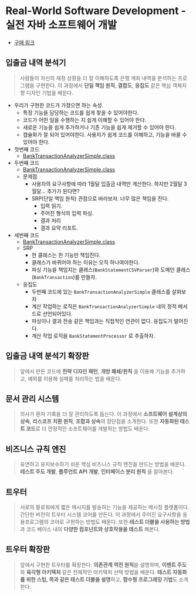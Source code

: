# Real-World Software Development - 실전 자바 소프트웨어 개발
- [구매 링크](http://www.yes24.com/Product/Goods/90533758?OzSrank=1)

## 입출금 내역 분석기
> 사람들이 자신의 재정 상황을 더 잘 이해하도록 은행 계좌 내역을 분석하는 프로그램을 구현한다. 이 과정에서 **단일 책임 원칙**, **결합도**, **응집도** 같은 핵심 객체지향 디자인 기법을 배운다.

- 우리가 구현한 코드가 가졌으면 하는 속성.
    - 특정 기능을 담당하는 코드를 쉽게 찾을 수 있어야한다.
    - 코드가 어떤 일을 수행하는 지 쉽게 이해할 수 있어야 한다.
    - 새로운 기능을 쉽게 추가하거나 기존 기능을 쉽게 제거할 수 있어야 한다.
    - 캡슐화가 잘 되어 있어야한다. 사용자가 쉽게 코드를 이해하고, 기능을 바꿀 수 있어야 한다.
- 첫번째 코드
    - [BankTransactionAnalyzerSimple.class](https://github.com/gracelove91/playground/blob/671b5e447aa9175ff1c788113165f8d5ba2ed07e/books/real-world-java/src/main/java/BankTransactionAnalyzerSimple.java)
- 두번째 코드
    - [BankTransactionAnalyzerSimple.class](https://github.com/gracelove91/playground/blob/6eaf7c0ed2/books/real-world-java/src/main/java/BankTransactionAnalyzerSimple.java)
    - 문제점
        - 사용자의 요구사항에 따라 1월달 입출금 내역만 계산한다. 하지만 2월달 3월달... 추가가 된다면? 
        - SRP(단일 책임 원칙) 관점으로 바라보자. 너무 많은 책임을 진다.
            - 입력 읽기.
            - 주어진 형식의 입력 파싱.
            - 결과 처리
            - 결과 요약 리포트.
- 세번째 코드
    - [BankTransactionAnalyzerSimple.class](https://github.com/gracelove91/playground/blob/359f5fe3cc/books/real-world-java/src/main/java/BankTransactionAnalyzerSimple.java)
    - SRP
        - 한 클래스는 한 기능만 책임진다.
        - 클래스가 바뀌어야 하는 이유는 오직 하나여야한다.
        - 파싱 기능을 책임지는 클래스(`BankStatementCSVParser`)와 도메인 클래스(`BankTransaction`)를 만들자.
    - 응집도
        - 두번째 코드에 있는 `BankTransactionAnalyzerSimple` 클래스를 살펴보자
        - 계산 작업하는 로직은 `BankTransactionAnalyzerSimple` 내의 정적 메서드로 선언되어있다.
        - 파싱이나 결과 전송 같은 책임과는 직접적인 연관이 없다. 응집도가 떨어진다.
        - 계산 작업 로직을 `BankStatementProcessor` 로 추출하자.
## 입출금 내역 분석기 확장판
> 앞에서 만든 코드에 **전략 디자인 패턴**, **개방 폐쇄/원칙** 을 이용해 기능을 추가하고, 예외를 이용해 실패를 처리하는 법을 배운다.

## 문서 관리 시스템
> 의사가 환자 기록을 더 잘 관리하도록 돕는다. 이 과정에서 **소프트웨어 설계상의 상속**, **리스코프 치환 원칙**, **조합과 상속**의 장단점을 소개한다. 또한 **자동화된 테스트 코드**로 더 안정적인 소프트웨어를 개발하는 방법도 배운다.

## 비즈니스 규칙 엔진
> 유연하고 유지보수하기 쉬운 핵심 비즈니스 규칙 엔진을 만드는 방법을 배운다. **테스트 주도 개발**, **플루언트 API 개발**, **인터페이스 분리 원칙** 을 알아본다.


## 트우터
> 서로의 팔로워에게 짧은 메시지를 발송하는 기능을 제공하는 메시징 플랫폼이다. 간단한 버전의 트우터 시스템 코어를 만든다. 이 과정에서 주어진 요구사항을 응용프로그램의 코어로 구현하는 방법도 배운다. 또한 **테스트 더블을 사용하는 방법**과 코드 베이스 내의 **다양한 컴포넌트와 상호작용을 테스트** 해본다.


## 트우터 확장판
> 앞에서 구현한 트우터를 확장한다. **의존관계 역전 원칙**을 설명하며, **이벤트 주도**와 **육각형 아키텍처** 같은 전체적인 아키텍처 선택 방법을 배운다. **테스트 자동화를 위한 스텁, 목과 같은 테스트 더블을 설명**하고,  **함수형 프로그래밍 기법**도 소개한다.



